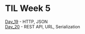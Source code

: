 # TIL Week 5
[Day_19](Day_19.md) - HTTP, JSON  
[Day_20](Day_20.md) - REST API, URL, Serialization  